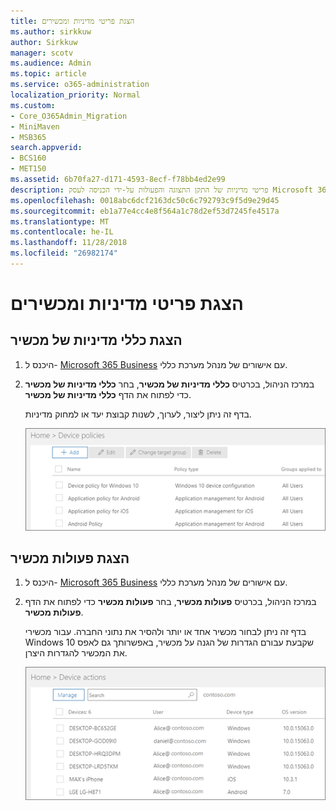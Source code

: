 ```yaml
---
title: הצגת פריטי מדיניות ומכשירים
ms.author: sirkkuw
author: Sirkkuw
manager: scotv
ms.audience: Admin
ms.topic: article
ms.service: o365-administration
localization_priority: Normal
ms.custom:
- Core_O365Admin_Migration
- MiniMaven
- MSB365
search.appverid:
- BCS160
- MET150
ms.assetid: 6b70fa27-d171-4593-8ecf-f78bb4ed2e99
description: פריטי מדיניות של התקן התצוגה והפעולות על-ידי הכניסה לעסק Microsoft 365 עם credintials הניהול הכללי.
ms.openlocfilehash: 0018abc6dcf2163dc50c6c792793c9f5d9e29d45
ms.sourcegitcommit: eb1a77e4cc4e8f564a1c78d2ef53d7245fe4517a
ms.translationtype: MT
ms.contentlocale: he-IL
ms.lasthandoff: 11/28/2018
ms.locfileid: "26982174"
---
```

# <a name="view-policies-and-devices"></a>הצגת פריטי מדיניות ומכשירים

## <a name="view-device-policies"></a>הצגת כללי מדיניות של מכשיר

1. היכנס ל- [Microsoft 365 Business](https://portal.office.com) עם אישורים של מנהל מערכת כללי. 
    
2. במרכז הניהול, בכרטיס **כללי מדיניות של מכשיר**, בחר **כללי מדיניות של מכשיר** כדי לפתוח את הדף **כללי מדיניות של מכשיר**. 
    
    בדף זה ניתן ליצור, לערוך, לשנות קבוצת יעד או למחוק מדיניות.
    
    ![Screenshot of the Policies page](media/27ebb1d3-d04b-4221-a13f-8583045b5077.png)
  
## <a name="view-device-actions"></a>הצגת פעולות מכשיר

1. היכנס ל- [Microsoft 365 Business](https://portal.office.com) עם אישורים של מנהל מערכת כללי. 
    
2. במרכז הניהול, בכרטיס **פעולות מכשיר**, בחר **פעולות מכשיר** כדי לפתוח את הדף **פעולות מכשיר**. 
    
    בדף זה ניתן לבחור מכשיר אחד או יותר ולהסיר את נתוני החברה. עבור מכשירי Windows 10 שקבעת עבורם הגדרות של הגנה על מכשיר, באפשרותך גם לאפס את המכשיר להגדרות היצרן.
    
    ![Device actions page.](media/6d2ad0c4-9c96-4489-ab93-c4e38e317d45.PNG)
  
  

